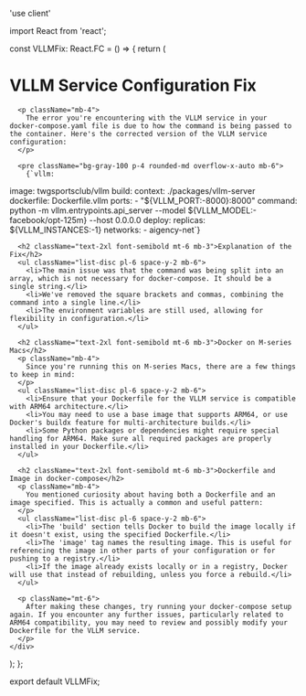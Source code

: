 'use client'

import React from 'react';

const VLLMFix: React.FC = () => {
  return (
    <div className="p-6 max-w-4xl mx-auto">
      <h1 className="text-3xl font-bold mb-4">VLLM Service Configuration Fix</h1>

      <p className="mb-4">
        The error you're encountering with the VLLM service in your docker-compose.yaml file is due to how the command is being passed to the container. Here's the corrected version of the VLLM service configuration:
      </p>

      <pre className="bg-gray-100 p-4 rounded-md overflow-x-auto mb-6">
        {`vllm:
  image: twgsportsclub/vllm
  build:
    context: ./packages/vllm-server
    dockerfile: Dockerfile.vllm
  ports:
    - "\${VLLM_PORT:-8000}:8000"
  command: python -m vllm.entrypoints.api_server --model \${VLLM_MODEL:-facebook/opt-125m} --host 0.0.0.0
  deploy:
    replicas: \${VLLM_INSTANCES:-1}
  networks:
    - aigency-net`}
      </pre>

      <h2 className="text-2xl font-semibold mt-6 mb-3">Explanation of the Fix</h2>
      <ul className="list-disc pl-6 space-y-2 mb-6">
        <li>The main issue was that the command was being split into an array, which is not necessary for docker-compose. It should be a single string.</li>
        <li>We've removed the square brackets and commas, combining the command into a single line.</li>
        <li>The environment variables are still used, allowing for flexibility in configuration.</li>
      </ul>

      <h2 className="text-2xl font-semibold mt-6 mb-3">Docker on M-series Macs</h2>
      <p className="mb-4">
        Since you're running this on M-series Macs, there are a few things to keep in mind:
      </p>
      <ul className="list-disc pl-6 space-y-2 mb-6">
        <li>Ensure that your Dockerfile for the VLLM service is compatible with ARM64 architecture.</li>
        <li>You may need to use a base image that supports ARM64, or use Docker's buildx feature for multi-architecture builds.</li>
        <li>Some Python packages or dependencies might require special handling for ARM64. Make sure all required packages are properly installed in your Dockerfile.</li>
      </ul>

      <h2 className="text-2xl font-semibold mt-6 mb-3">Dockerfile and Image in docker-compose</h2>
      <p className="mb-4">
        You mentioned curiosity about having both a Dockerfile and an image specified. This is actually a common and useful pattern:
      </p>
      <ul className="list-disc pl-6 space-y-2 mb-6">
        <li>The 'build' section tells Docker to build the image locally if it doesn't exist, using the specified Dockerfile.</li>
        <li>The 'image' tag names the resulting image. This is useful for referencing the image in other parts of your configuration or for pushing to a registry.</li>
        <li>If the image already exists locally or in a registry, Docker will use that instead of rebuilding, unless you force a rebuild.</li>
      </ul>

      <p className="mt-6">
        After making these changes, try running your docker-compose setup again. If you encounter any further issues, particularly related to ARM64 compatibility, you may need to review and possibly modify your Dockerfile for the VLLM service.
      </p>
    </div>
  );
};

export default VLLMFix;

